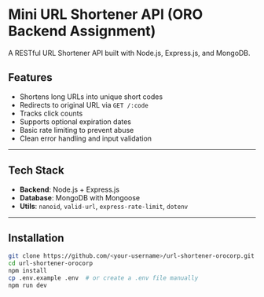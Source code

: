 # Mini URL Shortener API (ORO Backend Assignment)

A RESTful URL Shortener API built with Node.js, Express.js, and MongoDB.

##  Features

- Shortens long URLs into unique short codes
- Redirects to original URL via `GET /:code`
- Tracks click counts
- Supports optional expiration dates
- Basic rate limiting to prevent abuse
- Clean error handling and input validation

---

## Tech Stack

- **Backend**: Node.js + Express.js
- **Database**: MongoDB with Mongoose
- **Utils**: `nanoid`, `valid-url`, `express-rate-limit`, `dotenv`

---

## Installation

```bash
git clone https://github.com/<your-username>/url-shortener-orocorp.git
cd url-shortener-orocorp
npm install
cp .env.example .env  # or create a .env file manually
npm run dev
